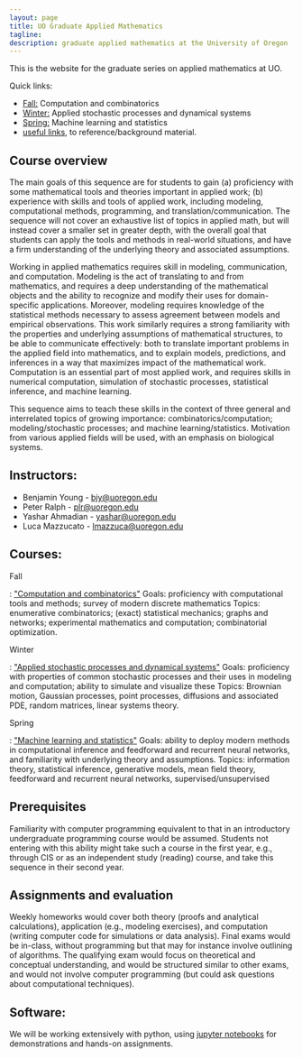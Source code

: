 ```yaml
---
layout: page
title: UO Graduate Applied Mathematics
tagline:
description: graduate applied mathematics at the University of Oregon
---
```


This is the website for the graduate series on applied mathematics at UO.

Quick links:

- [Fall:](pages/fall.html) Computation and combinatorics
- [Winter:](pages/winter.html) Applied stochastic processes and dynamical systems
- [Spring:](pages/spring.html) Machine learning and statistics
- [useful links](pages/reference.html), to reference/background material.

## Course overview

The main goals of this sequence are for students to gain (a) proficiency with some mathematical tools and theories important in applied work; (b) experience with skills and tools of applied work, including modeling, computational methods, programming, and translation/communication. The sequence will not cover an exhaustive list of topics in applied math, but will instead cover a smaller set in greater depth, with the overall goal that students can apply the tools and methods in real-world situations, and have a firm understanding of the underlying theory and associated assumptions.

Working in applied mathematics requires skill in modeling, communication, and computation. Modeling is the act of translating to and from mathematics, and requires a deep understanding of the mathematical objects and the ability to recognize and modify their uses for domain-specific applications. Moreover, modeling requires knowledge of the statistical methods necessary to assess agreement between models and empirical observations. This work similarly requires a strong familiarity with the properties and underlying assumptions of mathematical structures, to be able to communicate effectively: both to translate important problems in the applied field into mathematics, and to explain models, predictions, and inferences in a way that maximizes impact of the mathematical work. Computation is an essential part of most applied work, and requires skills in numerical computation, simulation of stochastic processes, statistical inference, and machine learning.

This sequence aims to teach these skills in the context of three general and interrelated topics of growing importance: combinatorics/computation; modeling/stochastic processes; and machine learning/statistics. Motivation from various applied fields will be used, with an emphasis on biological systems. 

## Instructors:

- Benjamin Young - bjy@uoregon.edu
- Peter Ralph - plr@uoregon.edu
- Yashar Ahmadian - yashar@uoregon.edu
- Luca Mazzucato - lmazzuca@uoregon.edu

## Courses: 


Fall

: ["Computation and combinatorics"](pages/fall.html)
Goals: proficiency with computational tools and methods; survey of modern discrete mathematics
Topics: enumerative combinatorics; (exact) statistical mechanics; graphs and networks; experimental mathematics and computation; combinatorial optimization.

Winter

: ["Applied stochastic processes and dynamical systems"](pages/winter.html)
Goals: proficiency with properties of common stochastic processes and their uses in modeling and computation; ability to simulate and visualize these
Topics: Brownian motion, Gaussian processes, point processes, diffusions and associated PDE, random matrices, linear systems theory.

Spring

: ["Machine learning and statistics"](pages/spring.html)
Goals: ability to deploy modern methods in computational inference and feedforward and recurrent neural networks, and familiarity with underlying theory and assumptions. 
Topics: information theory, statistical inference, generative models, mean field theory, feedforward and recurrent neural networks, supervised/unsupervised


## Prerequisites 

Familiarity with computer programming equivalent to that in an introductory undergraduate programming course would be assumed. Students not entering with this ability might take such a course in the first year, e.g., through CIS or as an independent study (reading) course, and take this sequence in their second year.

## Assignments and evaluation

Weekly homeworks would cover both theory (proofs and analytical calculations), application (e.g., modeling exercises), and computation (writing computer code for simulations or data analysis). Final exams would be in-class, without programming but that may for instance involve outlining of algorithms. The qualifying exam would focus on theoretical and conceptual understanding, and would be structured similar to other exams, and would not involve computer programming (but could ask questions about computational techniques).


## Software:

We will be working extensively with python, using [jupyter notebooks](https://jupyter.org/)
for demonstrations and hands-on assignments.
